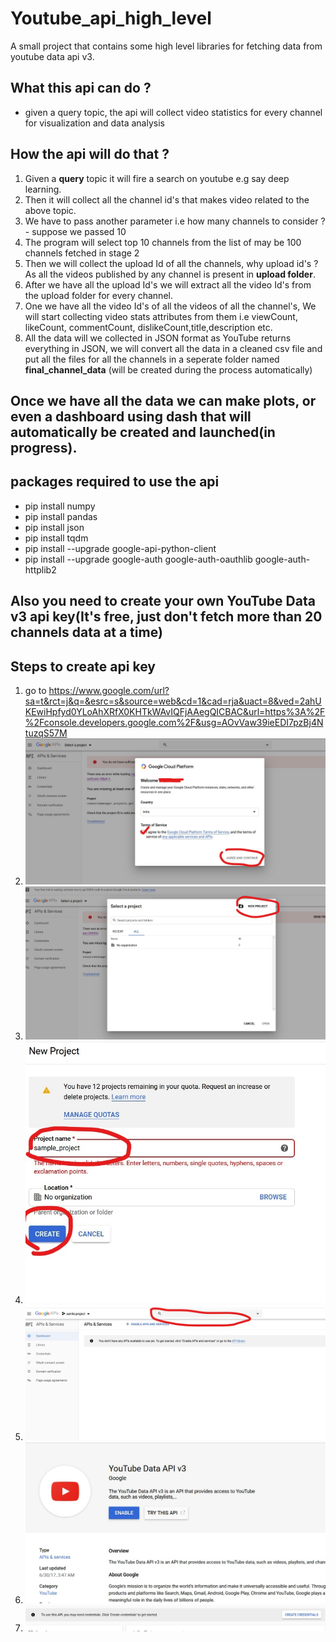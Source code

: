 # Youtube_api_high_level
A small project that contains some high level libraries for fetching data from youtube data api v3.

## What this api can do ?

* given a query topic, the api will collect video statistics for every channel for visualization and data analysis

## How the api will do that ?

1. Given a **query** topic it will fire a search on youtube e.g say deep learning.
2. Then it will collect all the channel id's that makes video related to the above topic.
3. We have to pass another parameter i.e how many channels to consider ? - suppose we passed 10
4. The program will select top 10 channels from the list of may be 100 channels fetched in stage 2
5. Then we will collect the upload Id of all the channels, why upload id's ? As all the videos published by any channel is present in **upload folder**.
6. After we have all the upload Id's we will extract all the video Id's from the upload folder for every channel.
7. One we have all the video Id's of all the videos of all the channel's, We will start collecting video stats attributes from them i.e viewCount, likeCount, commentCount, dislikeCount,title,description etc.
8. All the data will we collected in JSON format as YouTube returns everything in JSON, we will convert all the data in a cleaned csv file and put all the files for all the channels in a seperate folder named **final_channel_data** (will be created during the process automatically)

## Once we have all the data we can make plots, or even a dashboard using dash that will automatically be created and launched(in progress).

## packages required to use the api
* pip install numpy
* pip install pandas
* pip install json
* pip install tqdm
* pip install --upgrade google-api-python-client
* pip install --upgrade google-auth google-auth-oauthlib google-auth-httplib2

## Also you need to create your own YouTube Data v3 api key(It's free, just don't fetch more than 20 channels data at a time)

## Steps to create api key
1. go to https://www.google.com/url?sa=t&rct=j&q=&esrc=s&source=web&cd=1&cad=rja&uact=8&ved=2ahUKEwiHpfyd0YLoAhXRfX0KHTkWAvIQFjAAegQICBAC&url=https%3A%2F%2Fconsole.developers.google.com%2F&usg=AOvVaw39ieEDI7pzBj4NtuzqS57M
2. ![Image description](https://github.com/biku1998/Youtube_api_high_level/blob/master/steps_screenshots/step_1_.jpg)
3. ![Image description](https://github.com/biku1998/Youtube_api_high_level/blob/master/steps_screenshots/step_2_.jpg)
4. ![Image description](https://github.com/biku1998/Youtube_api_high_level/blob/master/steps_screenshots/step_3_.jpg)
5. ![Image description](https://github.com/biku1998/Youtube_api_high_level/blob/master/steps_screenshots/step_4_.jpg)
6. ![Image description](https://github.com/biku1998/Youtube_api_high_level/blob/master/steps_screenshots/step_5.jpg)
7. ![Image description](https://github.com/biku1998/Youtube_api_high_level/blob/master/steps_screenshots/step_6.jpg)